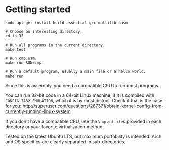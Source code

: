 # Getting started

    sudo apt-get install build-essential gcc-multilib nasm

    # Choose an interesting directory.
    cd ia-32

    # Run all programs in the current directory.
    make test

    # Run cmp.asm.
    make run RUN=cmp

    # Run a default program, usually a main file or a hello world.
    make run

Since this is assembly, you need a compatible CPU to run most programs.

You can run 32-bit code in a 64-bit Linux machine, if it is compiled with `CONFIG_IA32_EMULATION`, which it is by most distros. Check if that is the case for you: <http://superuser.com/questions/287371/obtain-kernel-config-from-currently-running-linux-system>

If you don't have a compatible CPU, use the `Vagrantfile`s provided in each directory or your favorite virtualization method.

Tested on the latest Ubuntu LTS, but maximum portability is intended. Arch and OS specifics are clearly separated in sub-directories.
